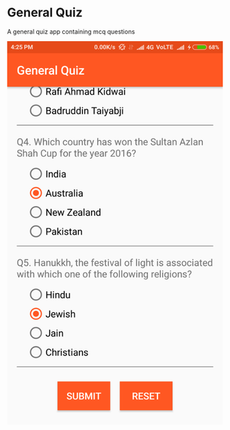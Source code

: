 # General Quiz
A general quiz app containing mcq questions



![Alt text](/Screenshot_2017-01-03-16-25-55-210_com.example.android.generalquiz.png?raw=true "Screenshot")
